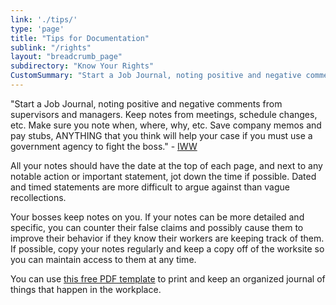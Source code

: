 ```yaml
---
link: './tips/'
type: 'page'
title: "Tips for Documentation"
sublink: "/rights"
layout: "breadcrumb_page"
subdirectory: "Know Your Rights"
CustomSummary: "Start a Job Journal, noting positive and negative comments from supervisors and managers."
---
```

"Start a Job Journal, noting positive and negative comments from supervisors and managers. Keep notes from meetings, schedule changes, etc. Make sure you note when, where, why, etc. Save company memos and pay stubs, ANYTHING that you think will help your case if you must use a government agency to fight the boss." - [IWW](https://www.iww.org/organize)

All your notes should have the date at the top of each page, and next to any notable action or important statement, jot down the time if possible. Dated and timed statements are more difficult to argue against than vague recollections.

Your bosses keep notes on you. If your notes can be more detailed and specific, you can counter their false claims and possibly cause them to improve their behavior if they know their workers are keeping track of them. If possible, copy your notes regularly and keep a copy off of the worksite so you can maintain access to them at any time.

You can use [this free PDF template](https://www.iww.org/PDF/Organize/JobJournal.pdf) to print and keep an organized journal of things that happen in the workplace.